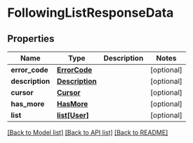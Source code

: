 # FollowingListResponseData

## Properties
Name | Type | Description | Notes
------------ | ------------- | ------------- | -------------
**error_code** | [**ErrorCode**](ErrorCode.md) |  | [optional] 
**description** | [**Description**](Description.md) |  | [optional] 
**cursor** | [**Cursor**](Cursor.md) |  | [optional] 
**has_more** | [**HasMore**](HasMore.md) |  | [optional] 
**list** | [**list[User]**](User.md) |  | [optional] 

[[Back to Model list]](../README.md#documentation-for-models) [[Back to API list]](../README.md#documentation-for-api-endpoints) [[Back to README]](../README.md)

